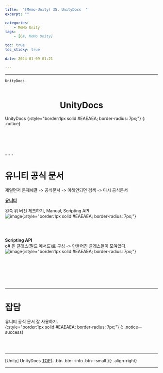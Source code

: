 ```yaml
---
title:  "[Memo-Unity] 35. UnityDocs  "
excerpt: ""

categories:
    - MeMo Unity
tags:
    - [C#, MeMo Unity]

toc: true
toc_sticky: true
 
date: 2024-01-09 01:21

---
```

- - -

`UnityDocs`
<BR><BR>

<center><H1>  UnityDocs  </H1></center>
UnityDocs
{:style="border:1px solid #EAEAEA; border-radius: 7px;"}
{: .notice} 
<br><br><br><br><br><br>
- - - 

# 유니티 공식 문서
제일먼저 문제해결 -> 공식문서 -> 이해안되면 검색 -> 다시 공식문서  

[**유니티**](https://docs.unity3d.com/kr/)  

왼쪽 위 버전 체크하기, Manual, Scripting API  
![image](https://github.com/levell1/levell1.github.io/assets/96651722/2d85765e-bc38-4147-a5bb-2c10702912c1){:style="border:1px solid #EAEAEA; border-radius: 7px;"}  
 
<br><br>

**Scripting API**  
c# 은 클래스(필드 메서드)로 구성 -> 만들어진 클래스들이 모여있다.  
![image](https://github.com/levell1/levell1.github.io/assets/96651722/4f4be9a4-ec27-481a-a059-805d1fb41da9){:style="border:1px solid #EAEAEA; border-radius: 7px;"}  

<br><br><br><br><br>
- - - 


# 잡담
유니티 공식 문서 잘 사용하기.  
{:style="border:1px solid #EAEAEA; border-radius: 7px;"}
{: .notice--success}  

<br><br>
- - - 

[Unity] UnityDocs
[TOP](#){: .btn .btn--info .btn--small }{: .align-right}
<br>
- - -

